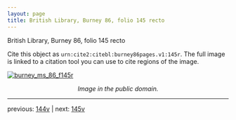 ```yaml
---
layout: page
title: British Library, Burney 86, folio 145 recto
---
```


British Library, Burney 86, folio 145 recto

Cite this object as `urn:cite2:citebl:burney86pages.v1:145r`.  The full image is linked to a citation tool you can use to cite regions of the image.

[![burney_ms_86_f145r](http://www.homermultitext.org/iipsrv?IIIF=/project/homer/pyramidal/deepzoom/citebl/burney86imgs/v1/burney_ms_86_f145r.tif/full/800,/0/default.jpg)](http://www.homermultitext.org/ict2/?urn=urn:cite2:citebl:burney86imgs.v1:burney_ms_86_f145r) 

<p style="text-align: center; font-style: italic;">Image in the public domain.</p>

---

previous: [144v](../144v/) | next: [145v](../145v/)
